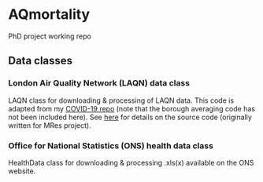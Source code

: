 # AQmortality
PhD project working repo 


## Data classes

### London Air Quality Network (LAQN) data class
LAQN class for downloading &  processing of LAQN data. This code is adapted from my [COVID-19 repo](https://github.com/michellewl/COVID-19/blob/master/data/LAQN_class.py) (note that the borough averaging code has not been included here). See [here](https://github.com/michellewl/NO2-breast-cancer/tree/master/data/LAQN/download) for details on the source code (originally written for MRes project).

### Office for National Statistics (ONS) health data class
HealthData class for downloading & processing .xls(x) available on the ONS website.